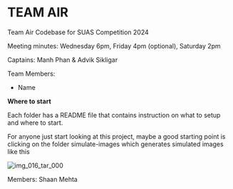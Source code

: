 # TEAM AIR

Team Air Codebase for SUAS Competition 2024

Meeting minutes: Wednesday 6pm, Friday 4pm (optional), Saturday 2pm

Captains: Manh Phan & Advik Sikligar

Team Members:
- Name

**Where to start**

Each folder has a README file that contains instruction on what to setup and where to start.

For anyone just start looking at this project, maybe a good starting point is clicking on the folder simulate-images
which generates simulated images like this

![img_016_tar_000](https://github.com/chicagoedt/team-air-suas-2024/assets/92337557/9160f895-8815-46d2-ba93-5d68b9d06b34)

Members:
    Shaan Mehta